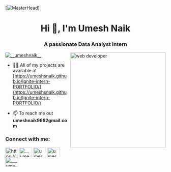 
[![MasterHead](https://www.digitalsolutionservices.com/img/services/web%20development.gif)]
<h1 align="center">Hi 👋, I'm Umesh Naik</h1>
<h3 align="center">A passionate Data Analyst Intern</h3>
<img align="right" alt="web developer" width="300" src="https://cdn.dribbble.com/users/1162077/screenshots/3848914/programmer.gif"> 
<p align="left"> <a href="https://twitter.com/__umeshnaik__" target="blank"><img src="https://img.shields.io/twitter/follow/__umeshnaik__?logo=twitter&style=for-the-badge" alt="__umeshnaik__" /></a> </p>

- 👨‍💻 All of my projects are available at [https://umeshsnaik.github.io/Ignite-intern-PORTFOLIO/](https://umeshsnaik.github.io/Ignite-intern-PORTFOLIO/)

- 📫 To reach me out **umeshnaik9682gmail.com**

<h3 align="left">Connect with me:</h3>
<p align="left">
<a href="https://dev.to/https://github.com/umeshsnaik" target="blank"><img align="center" src="https://raw.githubusercontent.com/rahuldkjain/github-profile-readme-generator/master/src/images/icons/Social/devto.svg" alt="https://github.com/umeshsnaik" height="30" width="40" /></a>
<a href="https://twitter.com/__umeshnaik__" target="blank"><img align="center" src="https://raw.githubusercontent.com/rahuldkjain/github-profile-readme-generator/master/src/images/icons/Social/twitter.svg" alt="__umeshnaik__" height="30" width="40" /></a>
<a href="https://linkedin.com/in/umesh naik" target="blank"><img align="center" src="https://raw.githubusercontent.com/rahuldkjain/github-profile-readme-generator/master/src/images/icons/Social/linked-in-alt.svg" alt="umesh naik" height="30" width="40" /></a>
<a href="https://fb.com/umesh naik" target="blank"><img align="center" src="https://raw.githubusercontent.com/rahuldkjain/github-profile-readme-generator/master/src/images/icons/Social/facebook.svg" alt="umesh naik" height="30" width="40" /></a>
<a href="https://instagram.com/___umeshnaik__" target="blank"><img align="center" src="https://raw.githubusercontent.com/rahuldkjain/github-profile-readme-generator/master/src/images/icons/Social/instagram.svg" alt="___umeshnaik__" height="30" width="40" /></a>
</p>
